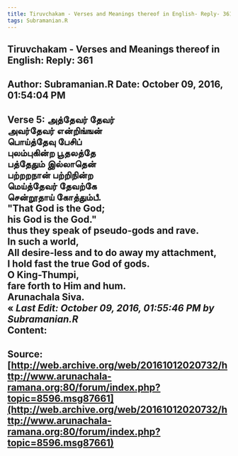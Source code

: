 ```yaml
--- 
title: Tiruvchakam - Verses and Meanings thereof in English- Reply- 361   
tags: Subramanian.R  
---  
```

##  Tiruvchakam - Verses and Meanings thereof in English: Reply: 361  
Author: Subramanian.R       Date: October 09, 2016, 01:54:04 PM  
---  
Verse 5: அத்தேவர் தேவர்   
 அவர்தேவர் என்றிங்ஙன்   
பொய்த்தேவு பேசிப்   
 புலம்புகின்ற பூதலத்தே   
பத்தேதும் இல்லாதென்   
 பற்றறநான் பற்றிநின்ற   
மெய்த்தேவர் தேவற்கே   
 சென்றூதாய் கோத்தும்பீ.   
"That God is the God;   
his God is the God."   
thus they speak of pseudo-gods and rave.   
In such a world,   
All desire-less and to do away my attachment,   
I hold fast the true God of gods.   
O King-Thumpi,   
fare forth to Him and hum.   
Arunachala Siva.  
« _Last Edit: October 09, 2016, 01:55:46 PM by Subramanian.R_  
Content:
 ---  
Source:[http://web.archive.org/web/20161012020732/http://www.arunachala-ramana.org:80/forum/index.php?topic=8596.msg87661](http://web.archive.org/web/20161012020732/http://www.arunachala-ramana.org:80/forum/index.php?topic=8596.msg87661)   
---  

